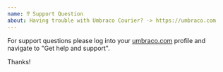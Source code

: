 ```yaml
---
name: ⁉️ Support Question
about: Having trouble with Umbraco Courier? -> https://umbraco.com
---
```


For support questions please log into your [umbraco.com](https://umbraco.com) profile and navigate to "Get help and support".

Thanks!
